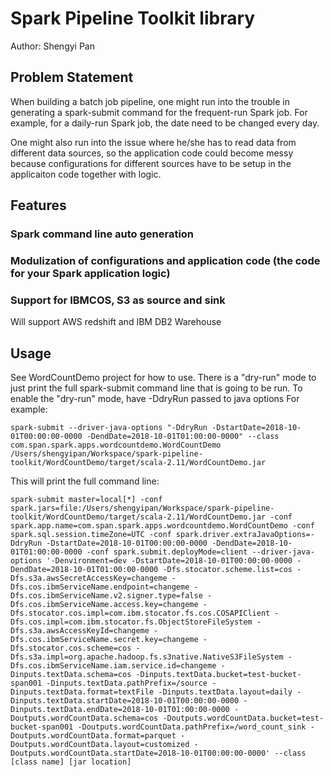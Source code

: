 # Spark Pipeline Toolkit library

Author: Shengyi Pan

## Problem Statement
When building a batch job pipeline, one might run into the trouble in generating a spark-submit command for the frequent-run Spark job. For example, for a daily-run Spark job, the date need to be changed every day.

One might also run into the issue where he/she has to read data from different data sources, so the application code could become messy because configurations for different sources have to be setup in the applicaiton code together with logic.

## Features
### Spark command line auto generation

### Modulization of configurations and application code (the code for your Spark application logic)

### Support for IBMCOS, S3 as source and sink
Will support AWS redshift and IBM DB2 Warehouse

## Usage
See WordCountDemo project for how to use.
There is a "dry-run" mode to just print the full spark-submit command line that is going to be run.
To enable the "dry-run" mode, have -DdryRun passed to java options
For example:
```
spark-submit --driver-java-options "-DdryRun -DstartDate=2018-10-01T00:00:00-0000 -DendDate=2018-10-01T01:00:00-0000" --class com.span.spark.apps.wordcountdemo.WordCountDemo /Users/shengyipan/Workspace/spark-pipeline-toolkit/WordCountDemo/target/scala-2.11/WordCountDemo.jar
```

This will print the full command line:
```
spark-submit master=local[*] -conf spark.jars=file:/Users/shengyipan/Workspace/spark-pipeline-toolkit/WordCountDemo/target/scala-2.11/WordCountDemo.jar -conf spark.app.name=com.span.spark.apps.wordcountdemo.WordCountDemo -conf spark.sql.session.timeZone=UTC -conf spark.driver.extraJavaOptions=-DdryRun -DstartDate=2018-10-01T00:00:00-0000 -DendDate=2018-10-01T01:00:00-0000 -conf spark.submit.deployMode=client --driver-java-options '-Denvironment=dev -DstartDate=2018-10-01T00:00:00-0000 -DendDate=2018-10-01T01:00:00-0000 -Dfs.stocator.scheme.list=cos -Dfs.s3a.awsSecretAccessKey=changeme -Dfs.cos.ibmServiceName.endpoint=changeme -Dfs.cos.ibmServiceName.v2.signer.type=false -Dfs.cos.ibmServiceName.access.key=changeme -Dfs.stocator.cos.impl=com.ibm.stocator.fs.cos.COSAPIClient -Dfs.cos.impl=com.ibm.stocator.fs.ObjectStoreFileSystem -Dfs.s3a.awsAccessKeyId=changeme -Dfs.cos.ibmServiceName.secret.key=changeme -Dfs.stocator.cos.scheme=cos -Dfs.s3a.impl=org.apache.hadoop.fs.s3native.NativeS3FileSystem -Dfs.cos.ibmServiceName.iam.service.id=changeme -Dinputs.textData.schema=cos -Dinputs.textData.bucket=test-bucket-span001 -Dinputs.textData.pathPrefix=/source -Dinputs.textData.format=textFile -Dinputs.textData.layout=daily -Dinputs.textData.startDate=2018-10-01T00:00:00-0000 -Dinputs.textData.endDate=2018-10-01T01:00:00-0000 -Doutputs.wordCountData.schema=cos -Doutputs.wordCountData.bucket=test-bucket-span001 -Doutputs.wordCountData.pathPrefix=/word_count_sink -Doutputs.wordCountData.format=parquet -Doutputs.wordCountData.layout=customized -Doutputs.wordCountData.startDate=2018-10-01T00:00:00-0000' --class [class name] [jar location]
```
